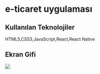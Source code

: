 <h1>e-ticaret uygulaması </h1>

<h2>Kullanılan Teknolojiler</h2>

HTML5,CSS3,JavaScript,React,React Native

<h2>Ekran Gifi</h2>

![](ecommarce.gif)